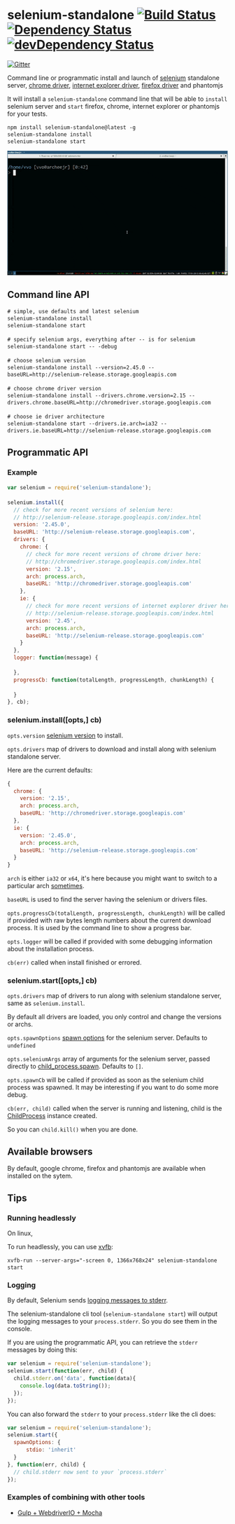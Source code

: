 # selenium-standalone [![Build Status](http://img.shields.io/travis/vvo/selenium-standalone/master.svg?style=flat-square)](https://travis-ci.org/vvo/selenium-standalone) [![Dependency Status](http://img.shields.io/david/vvo/selenium-standalone.svg?style=flat-square)](https://david-dm.org/vvo/selenium-standalone) [![devDependency Status](http://img.shields.io/david/dev/vvo/selenium-standalone.svg?style=flat-square)](https://david-dm.org/vvo/selenium-standalone#info=devDependencies)

[![Gitter](https://badges.gitter.im/Join%20Chat.svg)](https://gitter.im/vvo/selenium-standalone?utm_source=badge&utm_medium=badge&utm_campaign=pr-badge&utm_content=badge)

Command line or programmatic install and launch of [selenium](http://www.seleniumhq.org/download/) standalone
server, [chrome driver](https://code.google.com/p/selenium/wiki/ChromeDriver), [internet explorer driver](https://code.google.com/p/selenium/wiki/InternetExplorerDriver), [firefox driver](https://code.google.com/p/selenium/wiki/FirefoxDriver) and phantomjs

It will install a `selenium-standalone` command line that will be able to `install` selenium server and `start` firefox, chrome, internet explorer or phantomjs for your tests.

```shell
npm install selenium-standalone@latest -g
selenium-standalone install
selenium-standalone start
```

![screencast](screencast.gif)

## Command line API

```shell
# simple, use defaults and latest selenium
selenium-standalone install
selenium-standalone start

# specify selenium args, everything after -- is for selenium
selenium-standalone start -- -debug

# choose selenium version
selenium-standalone install --version=2.45.0 --baseURL=http://selenium-release.storage.googleapis.com

# choose chrome driver version
selenium-standalone install --drivers.chrome.version=2.15 --drivers.chrome.baseURL=http://chromedriver.storage.googleapis.com

# choose ie driver architecture
selenium-standalone start --drivers.ie.arch=ia32 --drivers.ie.baseURL=http://selenium-release.storage.googleapis.com
```

## Programmatic API

### Example

```js
var selenium = require('selenium-standalone');

selenium.install({
  // check for more recent versions of selenium here:
  // http://selenium-release.storage.googleapis.com/index.html
  version: '2.45.0',
  baseURL: 'http://selenium-release.storage.googleapis.com',
  drivers: {
    chrome: {
      // check for more recent versions of chrome driver here:
      // http://chromedriver.storage.googleapis.com/index.html
      version: '2.15',
      arch: process.arch,
      baseURL: 'http://chromedriver.storage.googleapis.com'
    },
    ie: {
      // check for more recent versions of internet explorer driver here:
      // http://selenium-release.storage.googleapis.com/index.html
      version: '2.45',
      arch: process.arch,
      baseURL: 'http://selenium-release.storage.googleapis.com'
    }
  },
  logger: function(message) {

  },
  progressCb: function(totalLength, progressLength, chunkLength) {

  }
}, cb);
```

### selenium.install([opts,] cb)

`opts.version` [selenium version](http://selenium-release.storage.googleapis.com/index.html) to install.

`opts.drivers` map of drivers to download and install along with selenium standalone server.

Here are the current defaults:

```js
{
  chrome: {
    version: '2.15',
    arch: process.arch,
    baseURL: 'http://chromedriver.storage.googleapis.com'
  },
  ie: {
    version: '2.45.0',
    arch: process.arch,
    baseURL: 'http://selenium-release.storage.googleapis.com'
  }
}
```

`arch` is either `ia32` or `x64`, it's here because you might want to switch to a particular
arch [sometimes](https://code.google.com/p/selenium/issues/detail?id=5116#c9).

`baseURL` is used to find the server having the selenium or drivers files.

`opts.progressCb(totalLength, progressLength, chunkLength)` will be called if provided with raw bytes length numbers about the current download process. It is used by the command line to show a progress bar.

`opts.logger` will be called if provided with some debugging information about the installation process.

`cb(err)` called when install finished or errored.

### selenium.start([opts,] cb)

`opts.drivers` map of drivers to run along with selenium standalone server, same
as `selenium.install`.

By default all drivers are loaded, you only control and change the versions or archs.

`opts.spawnOptions` [spawn options](http://nodejs.org/api/child_process.html#child_process_child_process_spawn_command_args_options) for the selenium server. Defaults to `undefined`

`opts.seleniumArgs` array of arguments for the selenium server, passed directly to [child_process.spawn](http://nodejs.org/api/child_process.html#child_process_child_process_spawn_command_args_options). Defaults to `[]`.

`opts.spawnCb` will be called if provided as soon as the selenium child process was spawned. It may be interesting if you want to do some more debug.

`cb(err, child)` called when the server is running and listening, child is the [ChildProcess](http://nodejs.org/api/child_process.html#child_process_class_childprocess) instance created.

So you can `child.kill()` when you are done.

## Available browsers

By default, google chrome, firefox and phantomjs are available
when installed on the sytem.

## Tips

### Running headlessly

On linux,

To run headlessly, you can use [xvfb](http://en.wikipedia.org/wiki/Xvfb):

```shell
xvfb-run --server-args="-screen 0, 1366x768x24" selenium-standalone start
```

### Logging

By default, Selenium sends [logging messages to stderr](https://code.google.com/p/selenium/issues/detail?id=7957).

The selenium-standalone cli tool (`selenium-standalone start`) will output the logging messages to your `process.stderr`. So you do see them in the console.

If you are using the programmatic API, you can retrieve the `stderr` messages by doing this:

```js
var selenium = require('selenium-standalone');
selenium.start(function(err, child) {
  child.stderr.on('data', function(data){
    console.log(data.toString());
  });
});
```

You can also forward the `stderr` to your `process.stderr` like the cli does:

```js
var selenium = require('selenium-standalone');
selenium.start({
  spawnOptions: {
      stdio: 'inherit'
  }
}, function(err, child) {
  // child.stderr now sent to your `process.stderr`
});
```

### Examples of combining with other tools

- [Gulp + WebdriverIO + Mocha](http://twin.github.io/selenium-testing-workflow-with-webdriverio/)
